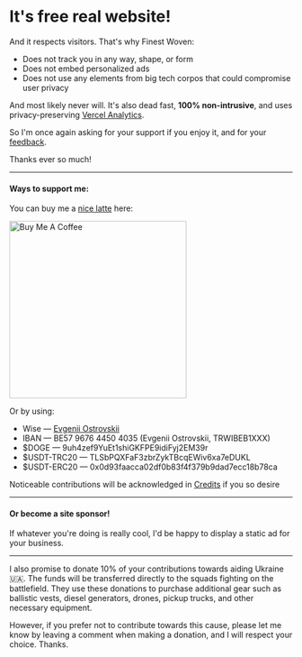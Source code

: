 # It's free real website!

And it respects visitors. That's why Finest Woven:

- Does not track you in any way, shape, or form
- Does not embed personalized ads
- Does not use any elements from big tech corpos that could compromise user privacy

And most likely never will. It's also dead fast, **100% non-intrusive**, and uses
privacy-preserving [Vercel Analytics](https://vercel.com/docs/analytics).

So I'm once again asking for your support if you enjoy it, and for
your [feedback](https://github.com/Jonathunky/everyfruitcase/issues/new?title=General%20Feedback&labels=feedback).

Thanks ever so much!

---

#### Ways to support me:

You can buy me a [nice latte](https://www.youtube.com/shorts/h75W1uhL-iQ) here:

<a href="https://www.buymeacoffee.com/jonathunky" target="_blank"><img src="https://cloudfront.everycase.org/assets/buymeacoffee.png" alt="Buy Me A Coffee" style="height: auto;width: 315px;" ></a>

Or by using:

- Wise — [Evgenii Ostrovskii](https://wise.com/share/evgeniio44)
- IBAN — BE57 9676 4450 4035 (Evgenii Ostrovskii, TRWIBEB1XXX)
- \$DOGE — 9uh4zef9YuEt1shiGKFPE9idiFyj2EM39r
- \$USDT-TRC20 — TLSbPQXFaF3zbrZykTBcqEWiv6xa7eDUKL
- \$USDT-ERC20 — 0x0d93faacca02df0b83f4f379b9dad7ecc18b78ca

Noticeable contributions will be acknowledged in [Credits](about#contributors--patrons) if you so desire

---

#### Or become a site sponsor!

If whatever you're doing is really cool, I'd be happy to display a static ad for your business.

---

I also promise to donate 10% of your contributions towards aiding Ukraine 🇺🇦. The funds will be transferred directly to
the squads fighting on the battlefield. They use these donations to purchase additional gear such as ballistic vests,
diesel generators, drones, pickup trucks, and other necessary equipment.

However, if you prefer not to contribute towards this cause, please let me know by leaving a comment when making a
donation, and I will respect your choice. Thanks.
